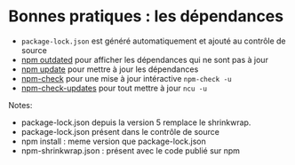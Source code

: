 # Bonnes pratiques : les dépendances

* `package-lock.json` est généré automatiquement et ajouté au contrôle de source
* [npm outdated](https://docs.npmjs.com/cli/outdated) pour afficher les dépendances qui ne sont pas à jour
* [npm update](https://docs.npmjs.com/cli/update) pour mettre à jour les dépendances
* [npm-check](https://www.npmjs.com/package/npm-check) pour une mise à jour intéractive `npm-check -u`
* [npm-check-updates](https://www.npmjs.com/package/npm-check-updates) pour tout mettre à jour `ncu -u`

Notes:
- package-lock.json depuis la version 5 remplace le shrinkwrap.
- package-lock.json présent dans le contrôle de source
- npm install : meme version que package-lock.json
- npm-shrinkwrap.json : présent avec le code publié sur npm